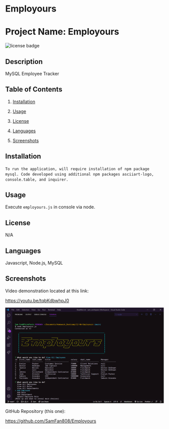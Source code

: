# Employours

# Project Name: Employours

![license badge](https://img.shields.io/static/v1?label=license&message=none&color=blue)

## Description

MySQL Employee Tracker

## Table of Contents

1. [Installation](#installation)

2. [Usage](#usage)

3. [License](#license)

4. [Languages](#languages)

5. [Screenshots](#screenshots)

## Installation

`To run the application, will require installation of npm package mysql. Code developed using additional npm packages asciiart-logo, console.table, and inquirer.`

## Usage

Execute `employours.js` in console via node.

## License

N/A

## Languages

Javascript, Node.js, MySQL

## Screenshots

Video demonstration located at this link:

https://youtu.be/tqbKdbwhpJ0

<img src="./images/Screenshot_hw_12-1.png">

GitHub Repository (this one):

https://github.com/SamFan808/Employours
